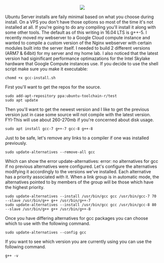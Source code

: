 <p align="center">
<img src="https://www.adamayala.com/images/logo-100x100.png">
</p>

Ubuntu Server installs are faily minimal based on what you choose during install. On a VPS you don't have those options so most of the time it's not installed at all. If you're going to do any compiling you'll install it along with some other tools. The default as of this writing in 16.04 LTS is g++-5. I recently moved my webserver to a Google Cloud compute instance and wanted to compile a custom version of the Nginx webserver with certain modules built into the server itself. I needed to build 2 different versions (ARM7 & 64bit) for my server and my home lab. I also noticed that the latest version had siginificant performance optimazations for the Intel Skylake hardware that Google Compute instances use. If you decide to use the shell script make sure you make it executable:
```
chomd +x gcc-install.sh
```

First you'll want to get the repos for the source.
```
sudo add-apt-repository ppa:ubuntu-toolchain-r/test
sudo apt update
```
Then you'll want to get the newest version and I like to get the previous version just in case some source will not compile with the latest version. FYI-This will use about 260-270mb if you're concerned about disk usage.
```
sudo apt install gcc-7 g++-7 gcc-8 g++-8
```
Just to be safe, let's remove any links to a compiler if one was installed previously.
```
sudo update-alternatives --remove-all gcc
```
Which can show the error update-alternatives: error: no alternatives for gcc if no previous alternatives were configured. Let's configure the alternatives modifying it accordingly to the versions we've installed. Each alternative has a priority associated with it. When a link group is in automatic mode, the alternatives pointed to by members of the group will be those which have the highest priority.
```
sudo update-alternatives --install /usr/bin/gcc gcc /usr/bin/gcc-7 70 --slave /usr/bin/g++ g++ /usr/bin/g++-7
sudo update-alternatives --install /usr/bin/gcc gcc /usr/bin/gcc-8 80 --slave /usr/bin/g++ g++ /usr/bin/g++-8
```
Once you have differing alternatives for gcc packages you can choose which to use with the following command.
```
sudo update-alternatives --config gcc
```
If you want to see which version you are currently using you can use the following command.
```
g++ -v
```

